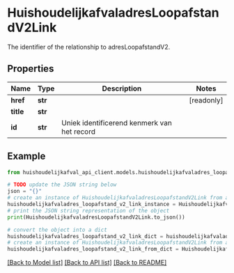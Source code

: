 # HuishoudelijkafvaladresLoopafstandV2Link

The identifier of the relationship to adresLoopafstandV2.

## Properties

Name | Type | Description | Notes
------------ | ------------- | ------------- | -------------
**href** | **str** |  | [readonly] 
**title** | **str** |  | 
**id** | **str** | Uniek identificerend kenmerk van het record | 

## Example

```python
from huishoudelijkafval_api_client.models.huishoudelijkafvaladres_loopafstand_v2_link import HuishoudelijkafvaladresLoopafstandV2Link

# TODO update the JSON string below
json = "{}"
# create an instance of HuishoudelijkafvaladresLoopafstandV2Link from a JSON string
huishoudelijkafvaladres_loopafstand_v2_link_instance = HuishoudelijkafvaladresLoopafstandV2Link.from_json(json)
# print the JSON string representation of the object
print(HuishoudelijkafvaladresLoopafstandV2Link.to_json())

# convert the object into a dict
huishoudelijkafvaladres_loopafstand_v2_link_dict = huishoudelijkafvaladres_loopafstand_v2_link_instance.to_dict()
# create an instance of HuishoudelijkafvaladresLoopafstandV2Link from a dict
huishoudelijkafvaladres_loopafstand_v2_link_from_dict = HuishoudelijkafvaladresLoopafstandV2Link.from_dict(huishoudelijkafvaladres_loopafstand_v2_link_dict)
```
[[Back to Model list]](../README.md#documentation-for-models) [[Back to API list]](../README.md#documentation-for-api-endpoints) [[Back to README]](../README.md)


